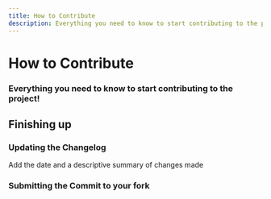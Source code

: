 ```yaml
---
title: How to Contribute
description: Everything you need to know to start contributing to the project!
---
```


# How to Contribute

### Everything you need to know to start contributing to the project!



## Finishing up

### Updating the Changelog

Add the date and a descriptive summary of changes made

### Submitting the Commit to your fork


